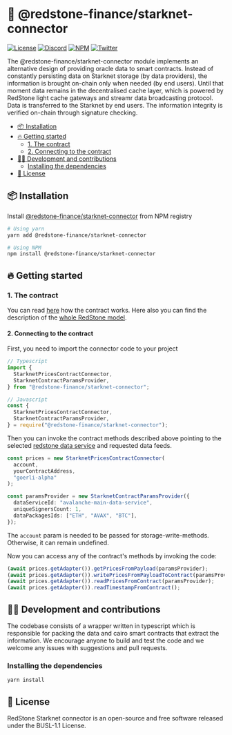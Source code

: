 # 🔗 @redstone-finance/starknet-connector

[![License](https://img.shields.io/badge/license-MIT-green)](https://choosealicense.com/licenses/mit/)
[![Discord](https://img.shields.io/discord/786251205008949258?logo=discord)](https://discord.gg/2CT6hN6C)
[![NPM](https://img.shields.io/npm/v/@redstone-finance/starknet-connector)](https://www.npmjs.com/package/@redstone-finance/starknet-connector)
[![Twitter](https://img.shields.io/twitter/follow/redstone_defi?style=flat&logo=twitter)](https://twitter.com/intent/follow?screen_name=redstone_defi)

The @redstone-finance/starknet-connector module implements an alternative design of providing oracle data to smart
contracts. Instead of constantly persisting data on Starknet storage (by data providers), the information is brought
on-chain only when needed (by end users). Until that moment data remains in the decentralised cache layer, which is
powered by RedStone light cache gateways and streamr data broadcasting protocol. Data is transferred to the Starknet by
end users. The information integrity is verified on-chain through signature checking.

- [📦 Installation](#-installation)
- [🔥 Getting started](#-getting-started)
  - [1. The contract](#1-the-contract)
  - [2. Connecting to the contract](#2-connecting-to-the-contract)
- [👨‍💻 Development and contributions](#-development-and-contributions)
  - [Installing the dependencies](#installing-the-dependencies)
- [📄 License](#-license)

<!-- The table of contents above was generated by https://ecotrust-canada.github.io/markdown-toc/ -->

## 📦 Installation

Install [@redstone-finance/starknet-connector](https://www.npmjs.com/package/@redstone-finance/starknet-connector) from
NPM registry

```bash
# Using yarn
yarn add @redstone-finance/starknet-connector

# Using NPM
npm install @redstone-finance/starknet-connector
```

## 🔥 Getting started

### 1. The contract

You can
read [here](https://github.com/redstone-finance/redstone-oracles-monorepo/blob/main/packages/starknet-connector/cairo/src/contracts/README.md)
how the contract works.
Here also you can find the description of
the [whole RedStone model](https://docs.redstone.finance/docs/introduction).

#### 2. Connecting to the contract

First, you need to import the connector code to your project

```ts
// Typescript
import {
  StarknetPricesContractConnector,
  StarknetContractParamsProvider,
} from "@redstone-finance/starknet-connector";

// Javascript
const {
  StarknetPricesContractConnector,
  StarknetContractParamsProvider,
} = require("@redstone-finance/starknet-connector");
```

Then you can invoke the contract methods described above pointing to the
selected [redstone data service](https://app.redstone.finance) and requested data feeds.

```ts
const prices = new StarknetPricesContractConnector(
  account,
  yourContractAddress,
  "goerli-alpha"
);

const paramsProvider = new StarknetContractParamsProvider({
  dataServiceId: "avalanche-main-data-service",
  uniqueSignersCount: 1,
  dataPackagesIds: ["ETH", "AVAX", "BTC"],
});
```

The `account` param is needed to be passed for storage-write-methods. Otherwise, it can remain undefined.

Now you can access any of the contract's methods by invoking the code:

```ts
(await prices.getAdapter()).getPricesFromPayload(paramsProvider);
(await prices.getAdapter()).writePricesFromPayloadToContract(paramsProvider);
(await prices.getAdapter()).readPricesFromContract(paramsProvider);
(await prices.getAdapter()).readTimestampFromContract();
```

## 👨‍💻 Development and contributions

The codebase consists of a wrapper written in typescript which is responsible for packing the data and cairo smart
contracts that extract the information. We encourage anyone to build and test the code and we welcome any issues with
suggestions and pull requests.

### Installing the dependencies

```bash
yarn install
```

## 📄 License

RedStone Starknet connector is an open-source and free software released under the BUSL-1.1 License.
